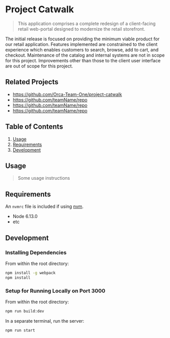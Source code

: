 # Project Catwalk

> This application comprises a complete redesign of a client-facing retail web-portal designed to modernize the retail storefront.

The initial release is focused on providing the minimum viable product for our retail application. Features implemented are constrained to the client experience which enables customers to search, browse, add to cart, and checkout. Maintenance of the catalog and internal systems are not in scope for this project. Improvements other than those to the client user interface are out of scope for this project.

## Related Projects

- https://github.com/Orca-Team-One/project-catwalk
- https://github.com/teamName/repo
- https://github.com/teamName/repo
- https://github.com/teamName/repo

## Table of Contents

1. [Usage](#Usage)
1. [Requirements](#requirements)
1. [Development](#development)

## Usage

> Some usage instructions

## Requirements

An `nvmrc` file is included if using [nvm](https://github.com/creationix/nvm).

- Node 6.13.0
- etc

## Development

### Installing Dependencies

From within the root directory:

```sh
npm install -g webpack
npm install
```

### Setup for Running Locally on Port 3000

From within the root directory:

```sh
npm run build:dev
```

In a separate terminal, run the server:

```sh
npm run start
```
